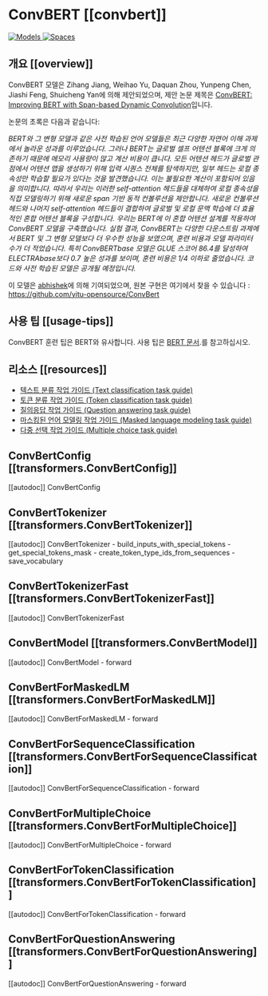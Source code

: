 <!--Copyright 2020 The HuggingFace Team. All rights reserved.

Licensed under the Apache License, Version 2.0 (the "License"); you may not use this file except in compliance with
the License. You may obtain a copy of the License at

http://www.apache.org/licenses/LICENSE-2.0

Unless required by applicable law or agreed to in writing, software distributed under the License is distributed on
an "AS IS" BASIS, WITHOUT WARRANTIES OR CONDITIONS OF ANY KIND, either express or implied. See the License for the
specific language governing permissions and limitations under the License.

⚠️ Note that this file is in Markdown but contain specific syntax for our doc-builder (similar to MDX) that may not be
rendered properly in your Markdown viewer.

-->

# ConvBERT [[convbert]]

<div class="flex flex-wrap space-x-1">
<a href="https://huggingface.co/models?filter=convbert">
<img alt="Models" src="https://img.shields.io/badge/All_model_pages-convbert-blueviolet">
</a>
<a href="https://huggingface.co/spaces/docs-demos/conv-bert-base">
<img alt="Spaces" src="https://img.shields.io/badge/%F0%9F%A4%97%20Hugging%20Face-Spaces-blue">
</a>
</div>

## 개요 [[overview]]

ConvBERT 모델은 Zihang Jiang, Weihao Yu, Daquan Zhou, Yunpeng Chen, Jiashi Feng, Shuicheng Yan에 의해 제안되었으며, 제안 논문 제목은 [ConvBERT: Improving BERT with Span-based Dynamic Convolution](https://huggingface.co/papers/2008.02496)입니다.

논문의 초록은 다음과 같습니다:

*BERT와 그 변형 모델과 같은 사전 학습된 언어 모델들은 최근 다양한 자연어 이해 과제에서 놀라운 성과를 이루었습니다. 그러나 BERT는 글로벌 셀프 어텐션 블록에 크게 의존하기 때문에 메모리 사용량이 많고 계산 비용이 큽니다. 모든 어텐션 헤드가 글로벌 관점에서 어텐션 맵을 생성하기 위해 입력 시퀀스 전체를 탐색하지만, 일부 헤드는 로컬 종속성만 학습할 필요가 있다는 것을 발견했습니다. 이는 불필요한 계산이 포함되어 있음을 의미합니다. 따라서 우리는 이러한 self-attention 헤드들을 대체하여 로컬 종속성을 직접 모델링하기 위해 새로운 span 기반 동적 컨볼루션을 제안합니다. 새로운 컨볼루션 헤드와 나머지 self-attention 헤드들이 결합하여 글로벌 및 로컬 문맥 학습에 더 효율적인 혼합 어텐션 블록을 구성합니다. 우리는 BERT에 이 혼합 어텐션 설계를 적용하여 ConvBERT 모델을 구축했습니다. 실험 결과, ConvBERT는 다양한 다운스트림 과제에서 BERT 및 그 변형 모델보다 더 우수한 성능을 보였으며, 훈련 비용과 모델 파라미터 수가 더 적었습니다. 특히 ConvBERTbase 모델은 GLUE 스코어 86.4를 달성하여 ELECTRAbase보다 0.7 높은 성과를 보이며, 훈련 비용은 1/4 이하로 줄었습니다. 코드와 사전 학습된 모델은 공개될 예정입니다.*

이 모델은 [abhishek](https://huggingface.co/abhishek)에 의해 기여되었으며, 원본 구현은 여기에서 찾을 수 있습니다 : https://github.com/yitu-opensource/ConvBert



## 사용 팁 [[usage-tips]]
ConvBERT 훈련 팁은 BERT와 유사합니다. 사용 팁은 [BERT 문서](bert).를 참고하십시오.


## 리소스 [[resources]]

- [텍스트 분류 작업 가이드 (Text classification task guide)](../tasks/sequence_classification)
- [토큰 분류 작업 가이드 (Token classification task guide)](../tasks/token_classification)
- [질의응답 작업 가이드 (Question answering task guide)](../tasks/question_answering)
- [마스킹된 언어 모델링 작업 가이드 (Masked language modeling task guide)](../tasks/masked_language_modeling)
- [다중 선택 작업 가이드 (Multiple choice task guide)](../tasks/multiple_choice)

## ConvBertConfig [[transformers.ConvBertConfig]]

[[autodoc]] ConvBertConfig

## ConvBertTokenizer [[transformers.ConvBertTokenizer]]

[[autodoc]] ConvBertTokenizer
    - build_inputs_with_special_tokens
    - get_special_tokens_mask
    - create_token_type_ids_from_sequences
    - save_vocabulary

## ConvBertTokenizerFast [[transformers.ConvBertTokenizerFast]]

[[autodoc]] ConvBertTokenizerFast


## ConvBertModel [[transformers.ConvBertModel]]

[[autodoc]] ConvBertModel
    - forward

## ConvBertForMaskedLM [[transformers.ConvBertForMaskedLM]]

[[autodoc]] ConvBertForMaskedLM
    - forward

## ConvBertForSequenceClassification [[transformers.ConvBertForSequenceClassification]]

[[autodoc]] ConvBertForSequenceClassification
    - forward

## ConvBertForMultipleChoice [[transformers.ConvBertForMultipleChoice]]

[[autodoc]] ConvBertForMultipleChoice
    - forward

## ConvBertForTokenClassification [[transformers.ConvBertForTokenClassification]]

[[autodoc]] ConvBertForTokenClassification
    - forward

## ConvBertForQuestionAnswering [[transformers.ConvBertForQuestionAnswering]]

[[autodoc]] ConvBertForQuestionAnswering
    - forward

